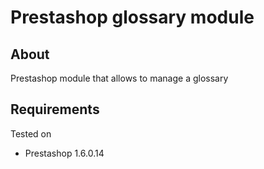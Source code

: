 # Prestashop glossary module

## About

Prestashop module that allows to manage a glossary

## Requirements

Tested on
* Prestashop 1.6.0.14